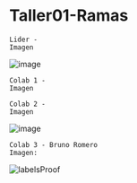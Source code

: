 # Taller01-Ramas
	Lider -
 	Imagen
![image](https://github.com/alexoterol/Taller01-Ramas/assets/152084340/788e115e-34a2-492d-a1d8-64a311af5254)

	Colab 1 -
 	Imagen

	Colab 2 -
 	Imagen
![image](https://github.com/alexoterol/Taller01-Ramas/assets/150101008/e055901e-387a-44d1-80ac-a76e5cdc6122)

	Colab 3 - Bruno Romero
 	Imagen:
![labelsProof](https://github.com/alexoterol/Taller01-Ramas/assets/152760572/e4e17ba4-30df-4bcb-aff0-9bbba7fe71a3)



